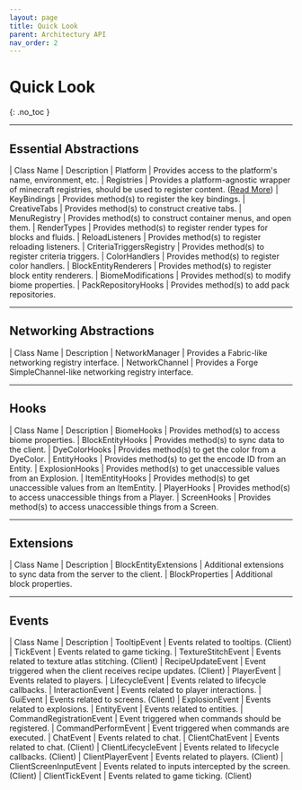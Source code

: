 ```yaml
---
layout: page
title: Quick Look
parent: Architectury API
nav_order: 2
---
```


# Quick Look
{: .no_toc }

---

## Essential Abstractions

| Class Name | Description
| Platform | Provides access to the platform's name, environment, etc.
| Registries | Provides a platform-agnostic wrapper of minecraft registries, should be used to register content. ([Read More](/docs/architectury_api/registry))
| KeyBindings | Provides method(s) to register the key bindings.
| CreativeTabs | Provides method(s) to construct creative tabs.
| MenuRegistry | Provides method(s) to construct container menus, and open them.
| RenderTypes | Provides method(s) to register render types for blocks and fluids.
| ReloadListeners | Provides method(s) to register reloading listeners.
| CriteriaTriggersRegistry | Provides method(s) to register criteria triggers.
| ColorHandlers | Provides method(s) to register color handlers.
| BlockEntityRenderers | Provides method(s) to register block entity renderers.
| BiomeModifications | Provides method(s) to modify biome properties.
| PackRepositoryHooks | Provides method(s) to add pack repositories.

---

## Networking Abstractions

| Class Name | Description
| NetworkManager | Provides a Fabric-like networking registry interface.
| NetworkChannel | Provides a Forge SimpleChannel-like networking registry interface.

---

## Hooks

| Class Name | Description
| BiomeHooks | Provides method(s) to access biome properties.
| BlockEntityHooks | Provides method(s) to sync data to the client.
| DyeColorHooks | Provides method(s) to get the color from a DyeColor.
| EntityHooks | Provides method(s) to get the encode ID from an Entity.
| ExplosionHooks | Provides method(s) to get unaccessible values from an Explosion.
| ItemEntityHooks | Provides method(s) to get unaccessible values from an ItemEntity.
| PlayerHooks | Provides method(s) to access unaccessible things from a Player.
| ScreenHooks | Provides method(s) to access unaccessible things from a Screen.

---

## Extensions

| Class Name | Description
| BlockEntityExtensions | Additional extensions to sync data from the server to the client.
| BlockProperties | Additional block properties.

---

## Events

| Class Name | Description
| TooltipEvent | Events related to tooltips. (Client)
| TickEvent | Events related to game ticking.
| TextureStitchEvent | Events related to texture atlas stitching. (Client)
| RecipeUpdateEvent | Event triggered when the client receives recipe updates. (Client)
| PlayerEvent | Events related to players.
| LifecycleEvent | Events related to lifecycle callbacks.
| InteractionEvent | Events related to player interactions.
| GuiEvent | Events related to screens. (Client)
| ExplosionEvent | Events related to explosions.
| EntityEvent | Events related to entities.
| CommandRegistrationEvent | Event triggered when commands should be registered.
| CommandPerformEvent | Event triggered when commands are executed.
| ChatEvent | Events related to chat.
| ClientChatEvent | Events related to chat. (Client)
| ClientLifecycleEvent | Events related to lifecycle callbacks. (Client)
| ClientPlayerEvent | Events related to players. (Client)
| ClientScreenInputEvent | Events related to inputs intercepted by the screen. (Client)
| ClientTickEvent | Events related to game ticking. (Client)

